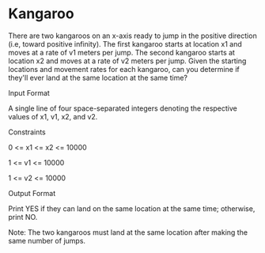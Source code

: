 # Kangaroo

There are two kangaroos on an x-axis ready to jump in the positive direction (i.e, toward positive infinity). The first kangaroo starts at location x1 and moves at a rate of v1 meters per jump. The second kangaroo starts at location x2 and moves at a rate of v2 meters per jump. Given the starting locations and movement rates for each kangaroo, can you determine if they'll ever land at the same location at the same time?


Input Format

A single line of four space-separated integers denoting the respective values of x1, v1, x2, and v2.


Constraints

0 <= x1 <= x2 <= 10000

1 <= v1 <= 10000

1 <= v2 <= 10000


Output Format

Print YES if they can land on the same location at the same time; otherwise, print NO.

Note: The two kangaroos must land at the same location after making the same number of jumps.
